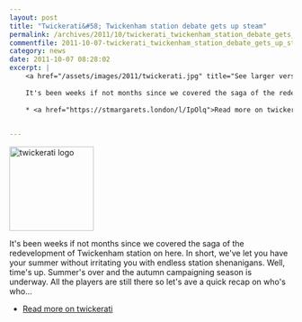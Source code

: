 ```yaml
---
layout: post
title: "Twickerati&#58; Twickenham station debate gets up steam"
permalink: /archives/2011/10/twickerati_twickenham_station_debate_gets_up_steam.html
commentfile: 2011-10-07-twickerati_twickenham_station_debate_gets_up_steam
category: news
date: 2011-10-07 08:28:02
excerpt: |
    <a href="/assets/images/2011/twickerati.jpg" title="See larger version of - twickerati logo"><img src="/assets/images/2011/twickerati_thumb.jpg" width="150" height="150" alt="twickerati logo" class="photo right" /></a>
    
    It's been weeks if not months since we covered the saga of the redevelopment of Twickenham station on here. In short, we've let you have your summer without irritating you with endless station shenanigans. Well, time's up. Summer's over and the autumn campaigning season is underway. All the players are still there so let's ave a quick recap on who's who...
    
    * <a href="https://stmargarets.london/l/IpOlq">Read more on twickerati</a>
    

---
```


<a href="/assets/images/2011/twickerati.jpg" title="See larger version of - twickerati logo"><img src="/assets/images/2011/twickerati_thumb.jpg" width="150" height="150" alt="twickerati logo" class="photo right" /></a>

It's been weeks if not months since we covered the saga of the redevelopment of Twickenham station on here. In short, we've let you have your summer without irritating you with endless station shenanigans. Well, time's up. Summer's over and the autumn campaigning season is underway. All the players are still there so let's ave a quick recap on who's who...

-   [Read more on twickerati](https://stmargarets.london/l/IpOlq)
